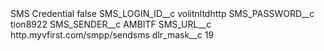<?xml version="1.0" encoding="UTF-8"?>
<CustomMetadata xmlns="http://soap.sforce.com/2006/04/metadata" xmlns:xsi="http://www.w3.org/2001/XMLSchema-instance" xmlns:xsd="http://www.w3.org/2001/XMLSchema">
    <label>SMS Credential</label>
    <protected>false</protected>
    <values>
        <field>SMS_LOGIN_ID__c</field>
        <value xsi:type="xsd:string">volitnltdhttp</value>
    </values>
    <values>
        <field>SMS_PASSWORD__c</field>
        <value xsi:type="xsd:string">tion8922</value>
    </values>
    <values>
        <field>SMS_SENDER__c</field>
        <value xsi:type="xsd:string">AMBITF</value>
    </values>
    <values>
        <field>SMS_URL__c</field>
        <value xsi:type="xsd:string">http.myvfirst.com/smpp/sendsms</value>
    </values>
    <values>
        <field>dlr_mask__c</field>
        <value xsi:type="xsd:string">19</value>
    </values>
</CustomMetadata>
